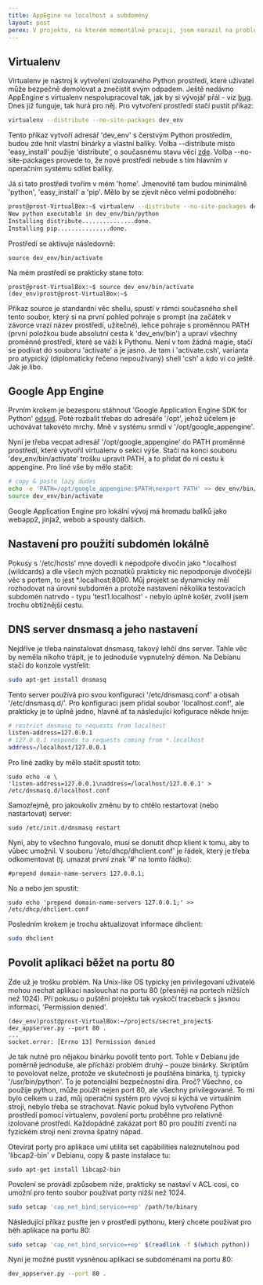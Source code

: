 ```yaml
---
title: AppEgine na localhost a subdomény
layout: post
perex: V projektu, na kterém momentálně pracuji, jsem narazil na problém - spustit devel server AppEngine se subdoménami, kde se aplikace rozhoduje na základě subdomény. Zprovoznění není zrovna přímočaré, je nutné nainstalovat a nastavit virtualenv s AppEngine, pohrát si s dnsmasq a povolit pythonu poslouchat na portu 80. O tom všem dále.
---
```

Virtualenv
----------

Virtualenv je nástroj k vytvoření izolovaného Python prostředí, které uživatel může bezpečně demolovat a znečistit svým odpadem. Ještě nedávno AppEngine s virtualenv nespolupracoval tak, jak by si vývojář přál - viz [bug](http://code.google.com/p/googleappengine/issues/detail?id=4339). Dnes již funguje, tak hurá pro něj. Pro vytvoření prostředí stačí pustit příkaz:

```bash
virtualenv --distribute --no-site-packages dev_env
```

Tento příkaz vytvoří adresář 'dev_env' s čerstvým Python prostředím, budou zde hnít vlastní binárky a vlastní balíky. Volba --distribute místo 'easy_install' použije 'distribute', o současnému stavu věcí [zde](http://guide.python-distribute.org/introduction.html#current-state-of-packaging). Volba --no-site-packages provede to, že nové prostředí nebude s tím hlavním v operačním systému sdílet balíky.

Já si tato prostředí tvořím v mém 'home'. Jmenovitě tam budou minimálně 'python', 'easy_install' a 'pip'. Mělo by se zjevit něco velmi podobného:

```bash
prost@prost-VirtualBox:~$ virtualenv --distribute --no-site-packages dev_env
New python executable in dev_env/bin/python
Installing distribute...............done.
Installing pip...............done.
```

Prostředí se aktivuje následovně:

```
source dev_env/bin/activate
```

Na mém prostředí se prakticky stane toto:

```
prost@prost-VirtualBox:~$ source dev_env/bin/activate
(dev_env)prost@prost-VirtualBox:~$ 
```

Příkaz source je standardní věc shellu, spustí v rámci současného shell tento soubor, který si na první pohled pohraje s prompt (na začátek v závorce vrazí název prostředí, užitečné), lehce pohraje s proměnnou PATH (první položkou bude absolutní cesta k 'dev_env/bin') a upraví všechny proměnné prostředí, které se váží k Pythonu. Není v tom žádná magie, stačí se podívat do souboru 'activate' a je jasno. Je tam i 'activate.csh', varianta pro atypický (diplomaticky řečeno nepoužívaný) shell 'csh' a kdo ví co ještě. Jak je libo.

Google App Engine
-----------------

Prvním krokem je bezesporu stáhnout 'Google Application Engine SDK for Python' [odsud](http://code.google.com/appengine/downloads.html#Google_App_Engine_SDK_for_Python). Poté rozbalit třebas do adresáře '/opt', jehož účelem je uchovávat takovéto mrchy. Mně v systému srmdí v '/opt/google_appengine'.

Nyní je třeba vecpat adresář '/opt/google_appengine' do PATH proměnné prostředí, které vytvořil virtualenv o sekci výše. Stačí na konci souboru 'dev_env/bin/activate' trošku upravit PATH, a to přidat do ni cestu k appengine. Pro líné vše by mělo stačit:

```bash
# copy & paste lazy dudes
echo -e 'PATH=/opt/google_appengine:$PATH\nexport PATH' >> dev_env/bin/activate
source dev_env/bin/activate
```

Google Application Engine pro lokální vývoj má hromadu balíků jako webapp2, jinja2, webob a spousty dalších.

Nastavení pro použití subdomén lokálně
--------------------------------------

Pokusy s '/etc/hosts' mne dovedli k nepodpoře divočin jako *.localhost (wildcards) a dle všech mých poznatků prakticky nic nepodporuje divočejší věc s portem, to jest *.localhost:8080. Můj projekt se dynamicky měl rozhodovat na úrovni subdomén a protože nastavení několika testovacích subdomén natrvdo - typu 'test1.localhost' - nebylo úplně košér, zvolil jsem trochu obtížnější cestu.

DNS server dnsmasq a jeho nastavení
-----------------------------------

Nejdříve je třeba nainstalovat dnsmasq, takový lehčí dns server. Tahle věc by neměla nikoho trápit, je to jednoduše vypnutelný démon. Na Debianu stačí do konzole vystřelit:

```bash
sudo apt-get install dnsmasq
```

Tento server používá pro svou konfiguraci '/etc/dnsmasq.conf' a obsah '/etc/dnsmasq.d/'. Pro konfiguraci jsem přidal soubor 'localhost.conf', ale prakticky je to úplně jedno, hlavně ať ta následující kofigurace někde hnije:

```bash
# restrict dnsmasq to requests from localhost
listen-address=127.0.0.1
# 127.0.0.1 responds to requests coming from *.localhost
address=/localhost/127.0.0.1
```

Pro líné zadky by mělo stačit spustit toto:

```
sudo echo -e \
'listen-address=127.0.0.1\naddress=/localhost/127.0.0.1' > /etc/dnsmasq.d/localhost.conf
```

Samozřejmě, pro jakoukoliv změnu by to chtělo restartovat (nebo nastartovat) server:

```
sudo /etc/init.d/dnsmasq restart
```

Nyní, aby to všechno fungovalo, musí se donutit dhcp klient k tomu, aby to vůbec umožnil. V souboru '/etc/dhcp/dhclient.conf' je řádek, který je třeba odkomentovat (tj. umazat první znak '#' na tomto řádku):

```
#prepend domain-name-servers 127.0.0.1;
```

No a nebo jen spustit:
```
sudo echo 'prepend domain-name-servers 127.0.0.1;' >> /etc/dhcp/dhclient.conf
```

Posledním krokem je trochu aktualizovat informace dhclient:

```bash
sudo dhclient
```

Povolit aplikaci běžet na portu 80
----------------------------------

Zde už je trošku problém. Na Unix-like OS typicky jen privilegovaní uživatelé mohou nechat aplikaci naslouchat na portu 80 (přesněji na portech nižších než 1024). Při pokusu o puštění projektu tak vyskočí traceback s jasnou informací, 'Permission denied'.

```
(dev_env)prost@prost-VirtualBox:~/projects/secret_project$ dev_appserver.py --port 80 .
...
socket.error: [Errno 13] Permission denied
```

Je tak nutné pro nějakou binárku povolit tento port. Tohle v Debianu jde poměrně jednoduše, ale příchází problém druhý - pouze binárky. Skriptům to povolovat nelze, protože ve skutečnosti je pouštěna binárka, tj. typicky '/usr/bin/python'. To je potenciální bezpečnostní díra. Proč? Všechno, co použije python, může použít nejen port 80, ale všechny privilegované. To mi bylo celkem u zad, můj operační systém pro vývoj si kýchá ve virtuálním stroji, nebylo třeba se strachovat. Navíc pokud bylo vytvořeno Python prostředí pomocí virtualenv, povolení portu proběhne pro relativně izolované prostředí. Každopádně zakázat port 80 pro použití zvenčí na fyzickém stroji není zrovna špatný nápad.

Otevírat porty pro aplikace umí utilita set capabilities naleznutelnou pod 'libcap2-bin' v Debianu, copy & paste instalace tu:

```
sudo apt-get install libcap2-bin
```

Povolení se provádí způsobem níže, prakticky se nastaví v ACL cosi, co umožní pro tento soubor používat porty nižší než 1024.

```bash
sudo setcap 'cap_net_bind_service=+ep' /path/to/binary
```

Následující příkaz pusťte jen v prostředí pythonu, který chcete používat pro běh aplikace na portu 80:

```bash
sudo setcap 'cap_net_bind_service=+ep' $(readlink -f $(which python))
```

Nyní je možné pustit vysněnou aplikaci se subdoménami na portu 80:

```bash
dev_appserver.py --port 80 .
```
